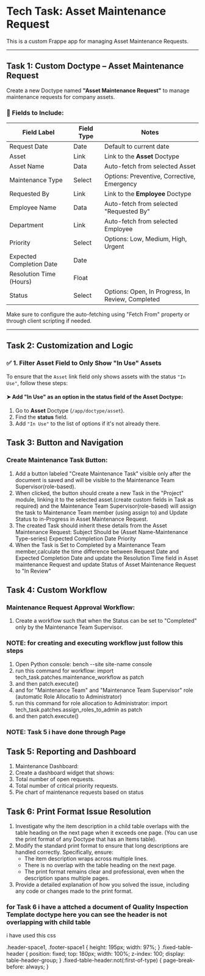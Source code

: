 # Tech Task: Asset Maintenance Request

This is a custom Frappe app for managing Asset Maintenance Requests.

---

## Task 1: Custom Doctype – Asset Maintenance Request

Create a new Doctype named **"Asset Maintenance Request"** to manage maintenance requests for company assets.

### 🔧 Fields to Include:

| Field Label                | Field Type  | Notes                                                                 |
|---------------------------|-------------|-----------------------------------------------------------------------|
| Request Date              | Date        | Default to current date                                              |
| Asset                     | Link        | Link to the **Asset** Doctype                                        |
| Asset Name                | Data        | Auto-fetch from selected Asset                                       |
| Maintenance Type          | Select      | Options: Preventive, Corrective, Emergency                           |
| Requested By              | Link        | Link to the **Employee** Doctype                                     |
| Employee Name             | Data        | Auto-fetch from selected "Requested By"                              |
| Department                | Link        | Auto-fetch from selected Employee                                    |
| Priority                  | Select      | Options: Low, Medium, High, Urgent                                   |
| Expected Completion Date  | Date        |                                                                       |
| Resolution Time (Hours)   | Float       |                                                                       |
| Status                    | Select      | Options: Open, In Progress, In Review, Completed                     |

Make sure to configure the auto-fetching using "Fetch From" property or through client scripting if needed.

---

## Task 2: Customization and Logic

### ✅ 1. Filter Asset Field to Only Show "In Use" Assets
To ensure that the `Asset` link field only shows assets with the status `"In Use"`, follow these steps:

#### ➤ Add "In Use" as an option in the **status** field of the **Asset** Doctype:
1. Go to **Asset** Doctype (`/app/doctype/asset`).
2. Find the **status** field.
3. Add `"In Use"` to the list of options if it's not already there.


## Task 3: Button and Navigation
### Create Maintenance Task Button:
1. Add a button labeled "Create Maintenance Task" visible only after the document is saved and will be visible to the Maintenance Team Supervisor(role-based).
2. When clicked, the button should create a new Task in the "Project" module, linking it to the selected asset.(create custom fields in Task as required) and the Maintenance Team Supervisor(role-based) will assign the task to Maintenance Team member (using assign to) and Update Status to in-Progress in Asset Maintenance Request.
3. The created Task should inherit these details from the Asset Maintenance Request:
   Subject Should be (Asset Name-Maintenance Type-series)
   Expected Completion Date
   Priority
4. When the Task is Set to Completed by a Maintenance Team member,calculate the time difference between Request Date and Expected Completion Date and update the  Resolution Time field in Asset maintenance Request and update Status of Asset Maintenance Request to "In Review"


## Task 4: Custom Workflow
### Maintenance Request Approval Workflow:
1. Create a workflow such that when the Status  can be set to "Completed" only by the Maintenance Team Supervisor.
### NOTE: for creating and executing workflow just follow this steps
1. Open Python console: bench --site site-name console
2. run this command for workflow: import tech_task.patches.maintenance_workflow as patch
3. and then patch.execute()
4. and for "Maintenance Team" and "Maintenance Team Supervisor" role (automatic Role Allocatio to Administrator)
5. run this command for role allocation to Administrator: import tech_task.patches.assign_roles_to_admin as patch
6. and then patch.execute()

### NOTE: Task 5 i have done through Page

## Task 5: Reporting and Dashboard
1. Maintenance Dashboard:
2. Create a dashboard widget that shows:
3. Total number of open requests.
4. Total number of critical priority requests.
5. Pie chart of maintenance requests based on status


## Task 6: Print Format Issue Resolution
1.  Investigate why the item description in a child table overlaps with the table heading on the next page when it exceeds one page. (You can use the print format of any Doctype that has an Items table).  
2. Modify the standard print format to ensure that long descriptions are handled correctly. Specifically, ensure:  
   - The item description wraps across multiple lines.  
   - There is no overlap with the table heading on the next page.  
   - The print format remains clear and professional, even when the description spans multiple pages.  
3. Provide a detailed explanation of how you solved the issue, including any code or changes made to the print format. 



### for Task 6 i have a attched a document of Quality Inspection Template doctype here you can see the header is not overlapping with child table
i have used this css

.header-space1, .footer-space1 {
    height: 195px;
    width: 97%;
  }
.fixed-table-header {
      position: fixed;
      top: 180px;
      width: 100%;
      z-index: 100;
      display: table-header-group;
    }
    .fixed-table-header:not(:first-of-type) {
      page-break-before: always;
    }


